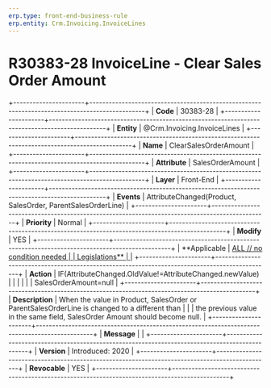 ```yaml
---
erp.type: front-end-business-rule
erp.entity: Crm.Invoicing.InvoiceLines
---
```


# R30383-28 InvoiceLine - Clear Sales Order Amount
+----------------------+-----------------------------------------------------------------------------------------------+
| **Code**             | 30383-28                                                                                      |
+----------------------+-----------------------------------------------------------------------------------------------+
| **Entity**           | @Crm.Invoicing.InvoiceLines                                                                                   |
+----------------------+-----------------------------------------------------------------------------------------------+
| **Name**             | ClearSalesOrderAmount                                                                         |
+----------------------+-----------------------------------------------------------------------------------------------+
| **Attribute**        | SalesOrderAmount                                                                              |
+----------------------+-----------------------------------------------------------------------------------------------+
| **Layer**            | Front-End                                                                                     |
+----------------------+-----------------------------------------------------------------------------------------------+
| **Events**           | AttributeChanged(Product, SalesOrder, ParentSalesOrderLine)                                   |
+----------------------+-----------------------------------------------------------------------------------------------+
| **Priority**         | Normal                                                                                        |
+----------------------+-----------------------------------------------------------------------------------------------+
| **Modify**           | YES                                                                                           |
+----------------------+-----------------------------------------------------------------------------------------------+
| **Applicable         | [ALL // no condition needed                                                                   |
| Legislations**       | ](https://confluence.erp.net/display/techdoc/Country+Specific+Functionality)                  |
+----------------------+-----------------------------------------------------------------------------------------------+
| **Action**           | IF(AttributeChanged.OldValue!=AttributeChanged.newValue)                                      |
|                      |                                                                                               |
|                      | SalesOrderAmount=null                                                                         |
+----------------------+-----------------------------------------------------------------------------------------------+
| **Description**      | When the value in Product, SalesOrder or ParentSalesOrderLine is changed to a different than  |
|                      | the previous value in the same field, SalesOrder Amount should become null.                   |
+----------------------+-----------------------------------------------------------------------------------------------+
| **Message**          |                                                                                               |
+----------------------+-----------------------------------------------------------------------------------------------+
| **Version**          | Introduced: 2020                                                                              |
+----------------------+-----------------------------------------------------------------------------------------------+
| **Revocable**        | YES                                                                                           |
+----------------------+-----------------------------------------------------------------------------------------------+

  

  

  
